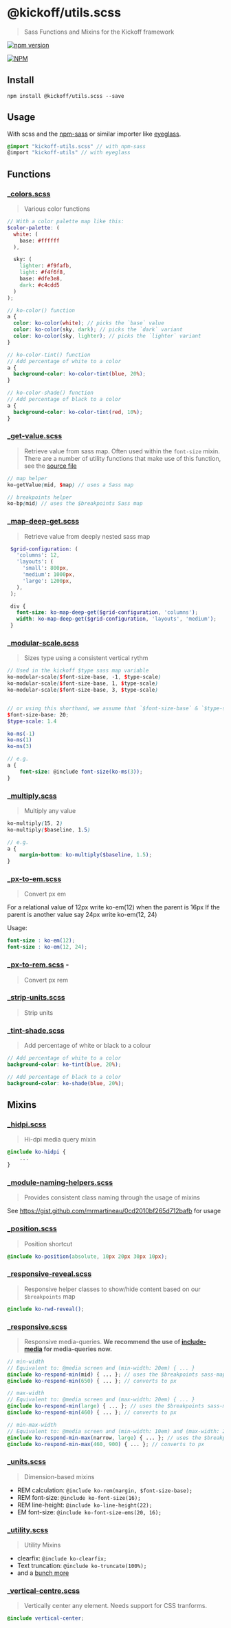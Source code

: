# @kickoff/utils.scss
> Sass Functions and Mixins for the Kickoff framework

[![npm version](https://badge.fury.io/js/@kickoff/utils.scss.svg)](https://badge.fury.io/js/kickoff-utils.scss)

[![NPM](https://nodei.co/npm/@kickoff/utils.scss.png)](https://nodei.co/npm/@kickoff/utils.scss/)

## Install

```
npm install @kickoff/utils.scss --save
```

## Usage
With scss and the [npm-sass](https://www.npmjs.com/package/npm-sass) or similar importer like [eyeglass](https://github.com/sass-eyeglass/eyeglass).

```scss
@import "kickoff-utils.scss" // with npm-sass
@import "kickoff-utils" // with eyeglass
```

## Functions

### [_colors.scss](/scss/functions/_colors.scss)
> Various color functions

```scss
// With a color palette map like this:
$color-palette: (
  white: (
    base: #ffffff
  ),

  sky: (
    lighter: #f9fafb,
    light: #f4f6f8,
    base: #dfe3e8,
    dark: #c4cdd5
  )
);

// ko-color() function
a {
  color: ko-color(white); // picks the `base` value
  color: ko-color(sky, dark); // picks the `dark` variant
  color: ko-color(sky, lighter); // picks the `lighter` variant
}

// ko-color-tint() function
// Add percentage of white to a color
a {
  background-color: ko-color-tint(blue, 20%);
}

// ko-color-shade() function
// Add percentage of black to a color
a {
  background-color: ko-color-tint(red, 10%);
}
```

### [_get-value.scss](/scss/functions/_get-value.scss)
> Retrieve value from sass map. Often used within the `font-size` mixin. There are a number of utility functions that make use of this function, see the [source file](functions/_get-value.scss)

```scss
// map helper
ko-getValue(mid, $map) // uses a Sass map

// breakpoints helper
ko-bp(mid) // uses the $breakpoints Sass map
```

### [_map-deep-get.scss](/scss/functions/_map-deep-get.scss)
> Retrieve value from deeply nested sass map

```scss
 $grid-configuration: (
   'columns': 12,
   'layouts': (
     'small': 800px,
     'medium': 1000px,
     'large': 1200px,
   ),
 );

 div {
   font-size: ko-map-deep-get($grid-configuration, 'columns');
   width: ko-map-deep-get($grid-configuration, 'layouts', 'medium');
 }
```

### [_modular-scale.scss](/scss/functions/_modular-scale.scss)
> Sizes type using a consistent vertical rythm

```scss
// Used in the kickoff $type sass map variable
ko-modular-scale($font-size-base, -1, $type-scale)
ko-modular-scale($font-size-base, 1, $type-scale)
ko-modular-scale($font-size-base, 3, $type-scale)


// or using this shorthand, we assume that `$font-size-base` & `$type-scale` are already set somewhere (in Kickoff, they are set in the _variables.scss file):
$font-size-base: 20;
$type-scale: 1.4

ko-ms(-1)
ko-ms(1)
ko-ms(3)

// e.g.
a {
	font-size: @include font-size(ko-ms(3));
}
```

### [_multiply.scss](/scss/functions/_multiply.scss)
> Multiply any value

```scss
ko-multiply(15, 2)
ko-multiply($baseline, 1.5)

// e.g.
a {
	margin-bottom: ko-multiply($baseline, 1.5);
}
```

### [_px-to-em.scss](/scss/functions/_px-to-em.scss)
> Convert px em

For a relational value of 12px write ko-em(12) when the parent is 16px
If the parent is another value say 24px write ko-em(12, 24)

Usage:
```scss
font-size : ko-em(12);
font-size : ko-em(12, 24);
```

### [_px-to-rem.scss](/scss/functions/_px-to-rem.scss) -
> Convert px rem

### [_strip-units.scss](/scss/functions/_strip-units.scss)
> Strip units

### [_tint-shade.scss](/scss/functions/_tint-shade.scss)
> Add percentage of white or black to a colour

```scss
// Add percentage of white to a color
background-color: ko-tint(blue, 20%);

// Add percentage of black to a color
background-color: ko-shade(blue, 20%);
```

## Mixins

### [_hidpi.scss](/scss/mixins/_hidpi.scss)
> Hi-dpi media query mixin

```scss
@include ko-hidpi {
	...
}
```

### [_module-naming-helpers.scss](/scss/mixins/_module-naming-helpers.scss)
> Provides consistent class naming through the usage of mixins

See https://gist.github.com/mrmartineau/0cd2010bf265d712bafb for usage

### [_position.scss](/scss/mixins/_position.scss)
> Position shortcut

```scss
@include ko-position(absolute, 10px 20px 30px 10px);
```

### [_responsive-reveal.scss](/scss/mixins/_responsive-reveal.scss)
> Responsive helper classes to show/hide content based on our `$breakpoints` map

```scss
@include ko-rwd-reveal();
```

### [_responsive.scss](/scss/mixins/_responsive.scss)
> Responsive media-queries. **We recommend the use of [include-media](http://include-media.com) for media-queries now.**

```scss
// min-width
// Equivalent to: @media screen and (min-width: 20em) { ... }
@include ko-respond-min(mid) { ... }; // uses the $breakpoints sass-map
@include ko-respond-min(650) { ... }; // converts to px

// max-width
// Equivalent to: @media screen and (max-width: 20em) { ... }
@include ko-respond-min(large) { ... }; // uses the $breakpoints sass-map
@include ko-respond-min(460) { ... }; // converts to px

// min-max-width
// Equivalent to: @media screen and (min-width: 10em) and (max-width: 20em) { ... }
@include ko-respond-min-max(narrow, large) { ... }; // uses the $breakpoints sass-map
@include ko-respond-min-max(460, 900) { ... }; // converts to px
```

### [_units.scss](/scss/mixins/_units.scss)
> Dimension-based mixins

* REM calculation: `@include ko-rem(margin, $font-size-base);`
* REM font-size: `@include ko-font-size(16);`
* REM line-height: `@include ko-line-height(22);`
* EM font-size: `@include ko-font-size-ems(20, 16);`

### [_utility.scss](/scss/mixins/_utility.scss)
> Utility Mixins

* clearfix: `@include ko-clearfix;`
* Text truncation: `@include ko-truncate(100%);`
* and a [bunch more](/scss/mixins/utility.scss)

### [_vertical-centre.scss](/scss/mixins/_vertical-centre.scss)
> Vertically center any element. Needs support for CSS tranforms.

```scss
@include vertical-center;
```
